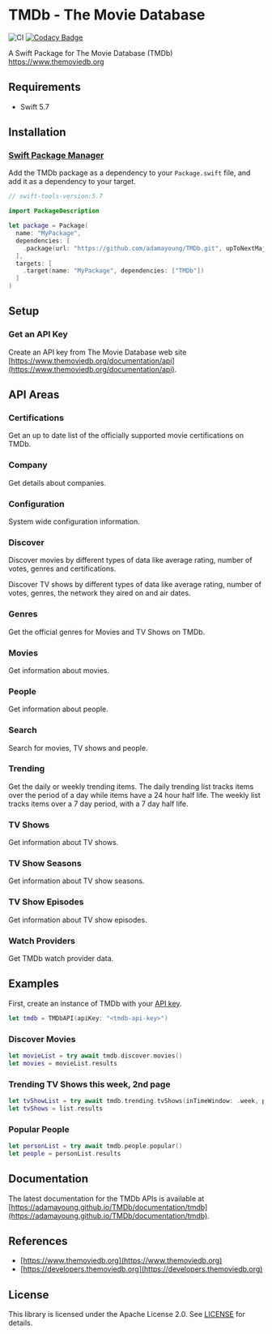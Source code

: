 # TMDb - The Movie Database

![CI](https://github.com/adamayoung/TMDb/workflows/CI/badge.svg) [![Codacy Badge](https://app.codacy.com/project/badge/Grade/dfcab1f87b6c4a3587e0383443e2433c)](https://app.codacy.com/gh/adamayoung/TMDb/dashboard?utm_source=gh&utm_medium=referral&utm_content=&utm_campaign=Badge_grade)

A Swift Package for The Movie Database (TMDb) <https://www.themoviedb.org>

## Requirements

* Swift 5.7

## Installation

### [Swift Package Manager](https://github.com/apple/swift-package-manager)

Add the TMDb package as a dependency to your `Package.swift` file, and add it as a dependency to your target.

```swift
// swift-tools-version:5.7

import PackageDescription

let package = Package(
  name: "MyPackage",
  dependencies: [
    .package(url: "https://github.com/adamayoung/TMDb.git", upToNextMajor: "9.0.0")
  ],
  targets: [
    .target(name: "MyPackage", dependencies: ["TMDb"])
  ]
)
```

## Setup

### Get an API Key

Create an API key from The Movie Database web site [https://www.themoviedb.org/documentation/api](https://www.themoviedb.org/documentation/api).

## API Areas

### Certifications

Get an up to date list of the officially supported movie certifications on TMDb.

### Company

Get details about companies.

### Configuration

System wide configuration information.

### Discover

Discover movies by different types of data like average rating, number of votes, genres and certifications.

Discover TV shows by different types of data like average rating, number of votes, genres, the network they aired on and air dates.

### Genres

Get the official genres for Movies and TV Shows on TMDb.

### Movies

Get information about movies.

### People

Get information about people.

### Search

Search for movies, TV shows and people.

### Trending

Get the daily or weekly trending items. The daily trending list tracks items over the period of a day while items have a 24 hour half life. The weekly list tracks items over a 7 day period, with a 7 day half life.

### TV Shows

Get information about TV shows.

### TV Show Seasons

Get information about TV show seasons.

### TV Show Episodes

Get information about TV show episodes.

### Watch Providers

Get TMDb watch provider data.

## Examples

First, create an instance of TMDb with your [API key](#get-an-api-key).

```swift
let tmdb = TMDbAPI(apiKey: "<tmdb-api-key>")
```

### Discover Movies

```swift
let movieList = try await tmdb.discover.movies()
let movies = movieList.results
```

### Trending TV Shows this week, 2nd page

```swift
let tvShowList = try await tmdb.trending.tvShows(inTimeWindow: .week, page: 2)
let tvShows = list.results
```

### Popular People

```swift
let personList = try await tmdb.people.popular()
let people = personList.results
```

## Documentation

The latest documentation for the TMDb APIs is available at [https://adamayoung.github.io/TMDb/documentation/tmdb](https://adamayoung.github.io/TMDb/documentation/tmdb).

## References

* [https://www.themoviedb.org](https://www.themoviedb.org)
* [https://developers.themoviedb.org](https://developers.themoviedb.org)

## License

This library is licensed under the Apache License 2.0. See [LICENSE](https://github.com/adamayoung/TMDb/blob/main/LICENSE) for details.
